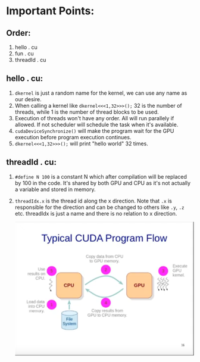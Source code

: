 # Important Points:

## Order: 
1. hello . cu
2. fun . cu
3. threadId . cu

## hello . cu: 
1. `dkernel` is just a random name for the kernel, we can use any name as our desire.
2. When calling a kernel like `dkernel<<<1,32>>>();` 32 is the number of threads, while 1 is the number of thread blocks to be used.
3. Execution of threads won't have any order. All will run parallely if allowed. If not scheduler will schedule the task when it's available.
4. `cudaDeviceSynchronize()` will make the program wait for the GPU execution before program execution continues.
5. `dkernel<<<1,32>>>();` will print "hello world" 32 times.

## threadId . cu:
1. `#define N 100` is a constant N which after compilation will be replaced by 100 in the code. It's shared by both GPU and CPU as it's not actually a variable and stored in memory.
2. `threadIdx.x` is the thread id along the x direction. Note that `.x` is responsible for the direction and can be changed to others like `.y`, `.z` etc. threadIdx is just a name and there is no relation to x direction.                                       




   <img src ="cudaworkflow.png" width="500">                                                                                                                                                                                                                                                                                                                                                                                                                                             